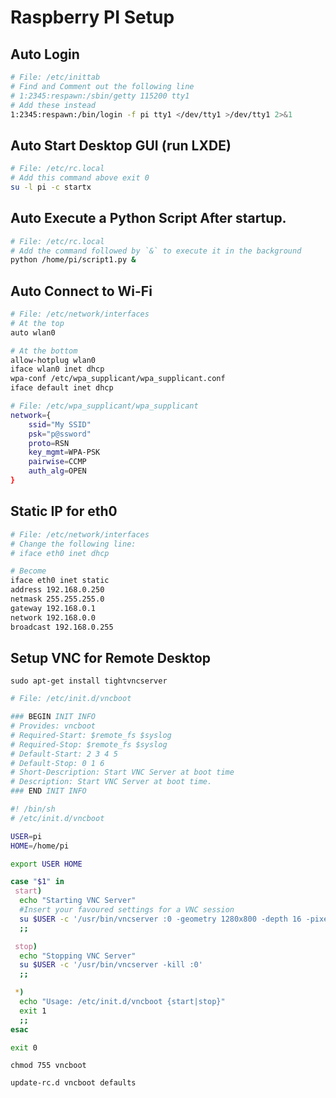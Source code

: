 # Raspberry PI Setup

## Auto Login

```bash
# File: /etc/inittab
# Find and Comment out the following line
# 1:2345:respawn:/sbin/getty 115200 tty1
# Add these instead
1:2345:respawn:/bin/login -f pi tty1 </dev/tty1 >/dev/tty1 2>&1
```

## Auto Start Desktop GUI (run LXDE)

```bash
# File: /etc/rc.local
# Add this command above exit 0
su -l pi -c startx
```

## Auto Execute a Python Script After startup.
```bash
# File: /etc/rc.local
# Add the command followed by `&` to execute it in the background
python /home/pi/script1.py &
```

## Auto Connect to Wi-Fi
```bash
# File: /etc/network/interfaces
# At the top
auto wlan0

# At the bottom
allow-hotplug wlan0
iface wlan0 inet dhcp
wpa-conf /etc/wpa_supplicant/wpa_supplicant.conf
iface default inet dhcp
```

```bash
# File: /etc/wpa_supplicant/wpa_supplicant
network={
    ssid="My SSID"
    psk="p@ssword"
    proto=RSN
    key_mgmt=WPA-PSK
    pairwise=CCMP
    auth_alg=OPEN
}

```

## Static IP for eth0
```bash
# File: /etc/network/interfaces
# Change the following line:
# iface eth0 inet dhcp

# Become
iface eth0 inet static
address 192.168.0.250
netmask 255.255.255.0
gateway 192.168.0.1
network 192.168.0.0
broadcast 192.168.0.255
```

## Setup VNC for Remote Desktop
`sudo apt-get install tightvncserver`

```bash
# File: /etc/init.d/vncboot

### BEGIN INIT INFO
# Provides: vncboot
# Required-Start: $remote_fs $syslog
# Required-Stop: $remote_fs $syslog
# Default-Start: 2 3 4 5
# Default-Stop: 0 1 6
# Short-Description: Start VNC Server at boot time
# Description: Start VNC Server at boot time.
### END INIT INFO

#! /bin/sh
# /etc/init.d/vncboot

USER=pi
HOME=/home/pi

export USER HOME

case "$1" in
 start)
  echo "Starting VNC Server"
  #Insert your favoured settings for a VNC session
  su $USER -c '/usr/bin/vncserver :0 -geometry 1280x800 -depth 16 -pixelformat rgb565'
  ;;

 stop)
  echo "Stopping VNC Server"
  su $USER -c '/usr/bin/vncserver -kill :0'
  ;;

 *)
  echo "Usage: /etc/init.d/vncboot {start|stop}"
  exit 1
  ;;
esac

exit 0
```

`chmod 755 vncboot`

`update-rc.d vncboot defaults`

